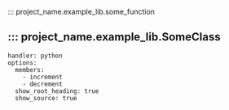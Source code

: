::: project_name.example_lib.some_function

## ::: project_name.example_lib.SomeClass
    handler: python
    options:
      members:
        - increment
        - decrement
      show_root_heading: true
      show_source: true